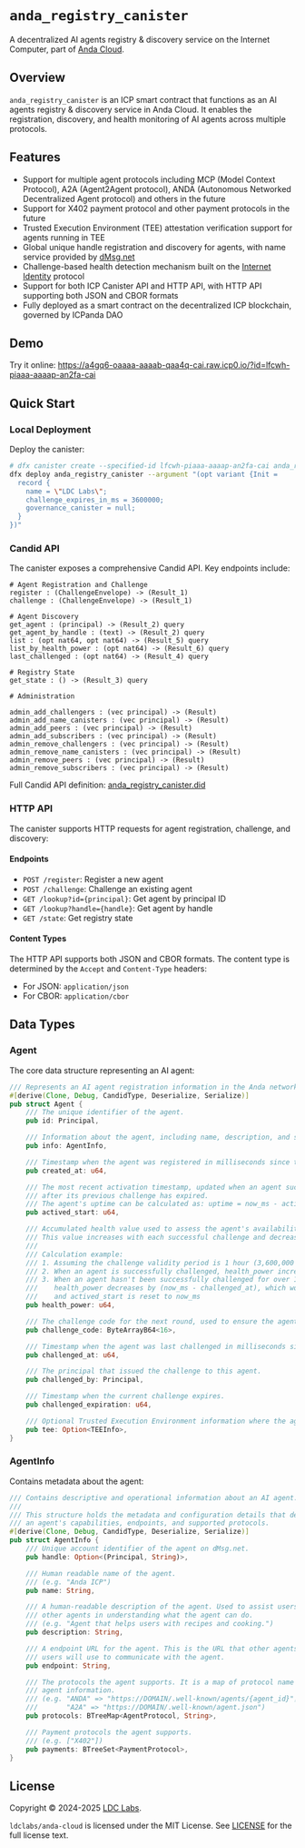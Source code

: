 # `anda_registry_canister`

A decentralized AI agents registry & discovery service on the Internet Computer, part of [Anda Cloud](https://github.com/ldclabs/anda-cloud).

## Overview

`anda_registry_canister` is an ICP smart contract that functions as an AI agents registry & discovery service in Anda Cloud. It enables the registration, discovery, and health monitoring of AI agents across multiple protocols.

## Features

- Support for multiple agent protocols including MCP (Model Context Protocol), A2A (Agent2Agent protocol), ANDA (Autonomous Networked Decentralized Agent protocol) and others in the future
- Support for X402 payment protocol and other payment protocols in the future
- Trusted Execution Environment (TEE) attestation verification support for agents running in TEE
- Global unique handle registration and discovery for agents, with name service provided by [dMsg.net](https://dMsg.net)
- Challenge-based health detection mechanism built on the [Internet Identity](https://internetcomputer.org/docs/references/ii-spec) protocol
- Support for both ICP Canister API and HTTP API, with HTTP API supporting both JSON and CBOR formats
- Fully deployed as a smart contract on the decentralized ICP blockchain, governed by ICPanda DAO

## Demo

Try it online: https://a4gq6-oaaaa-aaaab-qaa4q-cai.raw.icp0.io/?id=lfcwh-piaaa-aaaap-an2fa-cai

## Quick Start

### Local Deployment

Deploy the canister:
```bash
# dfx canister create --specified-id lfcwh-piaaa-aaaap-an2fa-cai anda_registry_canister
dfx deploy anda_registry_canister --argument "(opt variant {Init =
  record {
    name = \"LDC Labs\";
    challenge_expires_in_ms = 3600000;
    governance_canister = null;
  }
})"
```

### Candid API

The canister exposes a comprehensive Candid API. Key endpoints include:

```did
# Agent Registration and Challenge
register : (ChallengeEnvelope) -> (Result_1)
challenge : (ChallengeEnvelope) -> (Result_1)

# Agent Discovery
get_agent : (principal) -> (Result_2) query
get_agent_by_handle : (text) -> (Result_2) query
list : (opt nat64, opt nat64) -> (Result_5) query
list_by_health_power : (opt nat64) -> (Result_6) query
last_challenged : (opt nat64) -> (Result_4) query

# Registry State
get_state : () -> (Result_3) query

# Administration

admin_add_challengers : (vec principal) -> (Result)
admin_add_name_canisters : (vec principal) -> (Result)
admin_add_peers : (vec principal) -> (Result)
admin_add_subscribers : (vec principal) -> (Result)
admin_remove_challengers : (vec principal) -> (Result)
admin_remove_name_canisters : (vec principal) -> (Result)
admin_remove_peers : (vec principal) -> (Result)
admin_remove_subscribers : (vec principal) -> (Result)
```

Full Candid API definition: [anda_registry_canister.did](https://github.com/ldclabs/anda-cloud/tree/main/rs/anda_registry_canister/anda_registry_canister.did)

### HTTP API

The canister supports HTTP requests for agent registration, challenge, and discovery:

#### Endpoints

- `POST /register`: Register a new agent
- `POST /challenge`: Challenge an existing agent
- `GET /lookup?id={principal}`: Get agent by principal ID
- `GET /lookup?handle={handle}`: Get agent by handle
- `GET /state`: Get registry state

#### Content Types

The HTTP API supports both JSON and CBOR formats. The content type is determined by the `Accept` and `Content-Type` headers:

- For JSON: `application/json`
- For CBOR: `application/cbor`

## Data Types

### Agent

The core data structure representing an AI agent:

```rs
/// Represents an AI agent registration information in the Anda network system.
#[derive(Clone, Debug, CandidType, Deserialize, Serialize)]
pub struct Agent {
    /// The unique identifier of the agent.
    pub id: Principal,

    /// Information about the agent, including name, description, and supported protocols.
    pub info: AgentInfo,

    /// Timestamp when the agent was registered in milliseconds since the Unix epoch.
    pub created_at: u64,

    /// The most recent activation timestamp, updated when an agent successfully responds to a challenge
    /// after its previous challenge has expired.
    /// The agent's uptime can be calculated as: uptime = now_ms - actived_start
    pub actived_start: u64,

    /// Accumulated health value used to assess the agent's availability.
    /// This value increases with each successful challenge and decreases when challenges expire.
    ///
    /// Calculation example:
    /// 1. Assuming the challenge validity period is 1 hour (3,600,000 ms)
    /// 2. When an agent is successfully challenged, health_power increases by (now_ms - challenged_at)
    /// 3. When an agent hasn't been successfully challenged for over 1 hour (e.g., challenge after 1.5 hours),
    ///    health_power decreases by (now_ms - challenged_at), which would be 5,400,000
    ///    and actived_start is reset to now_ms
    pub health_power: u64,

    /// The challenge code for the next round, used to ensure the agent is in a healthy state.
    pub challenge_code: ByteArrayB64<16>,

    /// Timestamp when the agent was last challenged in milliseconds since the Unix epoch.
    pub challenged_at: u64,

    /// The principal that issued the challenge to this agent.
    pub challenged_by: Principal,

    /// Timestamp when the current challenge expires.
    pub challenged_expiration: u64,

    /// Optional Trusted Execution Environment information where the agent is running.
    pub tee: Option<TEEInfo>,
}
```

### AgentInfo

Contains metadata about the agent:

```rs
/// Contains descriptive and operational information about an AI agent.
///
/// This structure holds the metadata and configuration details that define
/// an agent's capabilities, endpoints, and supported protocols.
#[derive(Clone, Debug, CandidType, Deserialize, Serialize)]
pub struct AgentInfo {
    /// Unique account identifier of the agent on dMsg.net.
    pub handle: Option<(Principal, String)>,

    /// Human readable name of the agent.
    /// (e.g. "Anda ICP")
    pub name: String,

    /// A human-readable description of the agent. Used to assist users and
    /// other agents in understanding what the agent can do.
    /// (e.g. "Agent that helps users with recipes and cooking.")
    pub description: String,

    /// A endpoint URL for the agent. This is the URL that other agents and
    /// users will use to communicate with the agent.
    pub endpoint: String,

    /// The protocols the agent supports. It is a map of protocol name to
    /// agent information.
    /// (e.g. "ANDA" => "https://DOMAIN/.well-known/agents/{agent_id}"，
    ///       "A2A" => "https://DOMAIN/.well-known/agent.json")
    pub protocols: BTreeMap<AgentProtocol, String>,

    /// Payment protocols the agent supports.
    /// (e.g. ["X402"])
    pub payments: BTreeSet<PaymentProtocol>,
}
```

## License
Copyright © 2024-2025 [LDC Labs](https://github.com/ldclabs).

`ldclabs/anda-cloud` is licensed under the MIT License. See [LICENSE](../../LICENSE) for the full license text.